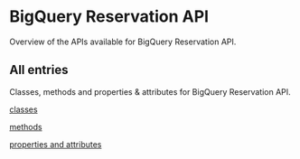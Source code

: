 [
This is a templated file. Adding content to this file may result in it being
reverted. Instead, if you want to place additional content, create an
"overview_content.md" file in `docs/` directory. The Sphinx tool will
pick up on the content and merge the content.
]: #

# BigQuery Reservation API

Overview of the APIs available for BigQuery Reservation API.

## All entries

Classes, methods and properties & attributes for
BigQuery Reservation API.

[classes](https://cloud.google.com/python/docs/reference/bigqueryreservation/latest/summary_class.html)

[methods](https://cloud.google.com/python/docs/reference/bigqueryreservation/latest/summary_method.html)

[properties and
attributes](https://cloud.google.com/python/docs/reference/bigqueryreservation/latest/summary_property.html)
